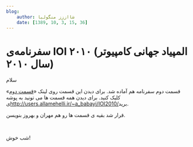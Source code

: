 ```yaml
---
blog:
    author: شااززز منگولیا
    date: [1389, 10, 3, 15, 36]
---
```

# سفرنامه‌ی IOI ۲۰۱۰ (المپیاد جهانی کامپیوتر سال ۲۰۱۰)

<div class="cnt">
سلام<p>قسمت دوم سفرنامه هم آماده شد. برای دیدن این قسمت روی لینک «<a href="http://users.allamehelli.ir/~a_babayi/IOI2010/Safarname1.pdf" target="_blank" title="قسمت دوم">قسمت دوم</a>» کلیک کنید. برای دیدن همه قسمت ها می تونید به پوشه ی<a href="http://users.allamehelli.ir/~a_babayi/IOI2010/" target="_blank">http://users.allamehelli.ir/~a_babayi/IOI2010/</a>برید.</p>
<p>قرار شد بقیه ی قسمت ها رو هم مهران و بهروز بنویسن.</p>
<p><br/></p>شب خوش!
</div>
